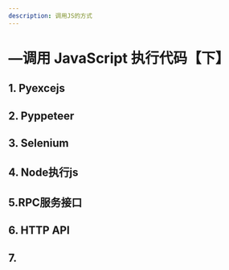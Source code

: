 ```yaml
---
description: 调用JS的方式
---
```


# —调用 JavaScript 执行代码【下】

## 1. Pyexcejs 

## 2. Pyppeteer 

## 3. Selenium

## 4. Node执行js

## 5.RPC服务接口

## 6. HTTP API

## 7. 







